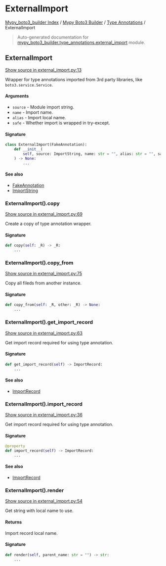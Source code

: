 # ExternalImport

[Mypy_boto3_builder Index](../../README.md#mypy_boto3_builder-index) /
[Mypy Boto3 Builder](../index.md#mypy-boto3-builder) /
[Type Annotations](./index.md#type-annotations) /
ExternalImport

> Auto-generated documentation for [mypy_boto3_builder.type_annotations.external_import](https://github.com/youtype/mypy_boto3_builder/blob/main/mypy_boto3_builder/type_annotations/external_import.py) module.

## ExternalImport

[Show source in external_import.py:13](https://github.com/youtype/mypy_boto3_builder/blob/main/mypy_boto3_builder/type_annotations/external_import.py#L13)

Wrapper for type annotations imported from 3rd party libraries, like `boto3.service.Service`.

#### Arguments

- `source` - Module import string.
- `name` - Import name.
- `alias` - Import local name.
- `safe` - Whether import is wrapped in try-except.

#### Signature

```python
class ExternalImport(FakeAnnotation):
    def __init__(
        self, source: ImportString, name: str = "", alias: str = "", safe: bool = False
    ) -> None:
        ...
```

#### See also

- [FakeAnnotation](./fake_annotation.md#fakeannotation)
- [ImportString](../import_helpers/import_string.md#importstring)

### ExternalImport().copy

[Show source in external_import.py:69](https://github.com/youtype/mypy_boto3_builder/blob/main/mypy_boto3_builder/type_annotations/external_import.py#L69)

Create a copy of type annotation wrapper.

#### Signature

```python
def copy(self: _R) -> _R:
    ...
```

### ExternalImport().copy_from

[Show source in external_import.py:75](https://github.com/youtype/mypy_boto3_builder/blob/main/mypy_boto3_builder/type_annotations/external_import.py#L75)

Copy all fileds from another instance.

#### Signature

```python
def copy_from(self: _R, other: _R) -> None:
    ...
```

### ExternalImport().get_import_record

[Show source in external_import.py:63](https://github.com/youtype/mypy_boto3_builder/blob/main/mypy_boto3_builder/type_annotations/external_import.py#L63)

Get import record required for using type annotation.

#### Signature

```python
def get_import_record(self) -> ImportRecord:
    ...
```

#### See also

- [ImportRecord](../import_helpers/import_record.md#importrecord)

### ExternalImport().import_record

[Show source in external_import.py:36](https://github.com/youtype/mypy_boto3_builder/blob/main/mypy_boto3_builder/type_annotations/external_import.py#L36)

Get import record required for using type annotation.

#### Signature

```python
@property
def import_record(self) -> ImportRecord:
    ...
```

#### See also

- [ImportRecord](../import_helpers/import_record.md#importrecord)

### ExternalImport().render

[Show source in external_import.py:54](https://github.com/youtype/mypy_boto3_builder/blob/main/mypy_boto3_builder/type_annotations/external_import.py#L54)

Get string with local name to use.

#### Returns

Import record local name.

#### Signature

```python
def render(self, parent_name: str = "") -> str:
    ...
```



